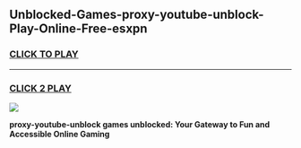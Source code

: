 
## Unblocked-Games-proxy-youtube-unblock-Play-Online-Free-esxpn
<h3>
<a href="https://premium76.site?title=proxy-youtube-unblock&ref=26A">CLICK TO PLAY</a></h3>
<hr>

<h3>
<a href="https://premium76.site?title=proxy-youtube-unblock&ref=26A">CLICK 2 PLAY</a>
  
</h3>

<a href="https://premium76.site?title=proxy-youtube-unblock&ref=26A"><img src="https://clearcache.store/games.png"></a>


**proxy-youtube-unblock games unblocked: Your Gateway to Fun and Accessible Online Gaming**
